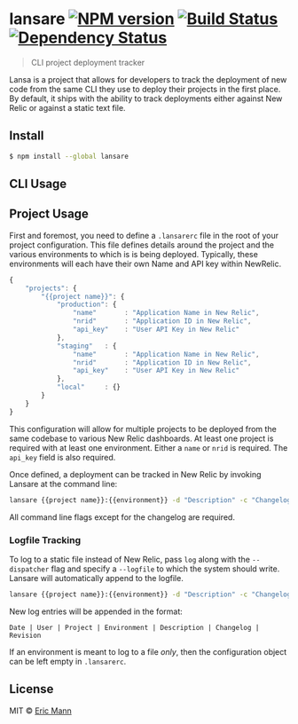 # lansare [![NPM version][npm-image]][npm-url] [![Build Status][travis-image]][travis-url] [![Dependency Status][daviddm-image]][daviddm-url]
> CLI project deployment tracker

Lansa is a project that allows for developers to track the deployment of new code from the same CLI they use to deploy their projects in the first place. By default, it ships with the ability to track deployments either against New Relic or against a static text file.

## Install

```sh
$ npm install --global lansare
```

## CLI Usage

## Project Usage

First and foremost, you need to define a `.lansarerc` file in the root of your project configuration. This file defines details around the project and the various environments to which is is being deployed. Typically, these environments will each have their own Name and API key within NewRelic.

```js
{
	"projects": {
	    "{{project name}}": {
	        "production": {
	            "name"       : "Application Name in New Relic",
				"nrid"       : "Application ID in New Relic",
				"api_key"    : "User API Key in New Relic"
	        },
	        "staging"   : {
	            "name"       : "Application Name in New Relic",
				"nrid"       : "Application ID in New Relic",
				"api_key"    : "User API Key in New Relic"		        
	        },
	        "local"     : {}
	    }
	}
}
```

This configuration will allow for multiple projects to be deployed from the same codebase to various New Relic dashboards. At least one project is required with at least one environment. Either a `name` or `nrid` is required. The `api_key` field is also required.

Once defined, a deployment can be tracked in New Relic by invoking Lansare at the command line:

```sh
lansare {{project name}}:{{environment}} -d "Description" -c "Changelog" -r "Revision" -u "User"
```

All command line flags except for the changelog are required.

### Logfile Tracking

To log to a static file instead of New Relic, pass `log` along with the `--dispatcher` flag and specify a `--logfile` to which the system should write. Lansare will automatically append to the logfile.

```sh
lansare {{project name}}:{{environment}} -d "Description" -c "Changelog" -r "Revision" -u "User" --dispatcher log --logfile log.txt
```

New log entries will be appended in the format:

```
Date | User | Project | Environment | Description | Changelog | Revision
```

If an environment is meant to log to a file _only_, then the configuration object can be left empty in `.lansarerc`.

## License

MIT © [Eric Mann](https://eamann.com)


[npm-image]: https://badge.fury.io/js/lansare.svg
[npm-url]: https://npmjs.org/package/lansare
[travis-image]: https://travis-ci.org/ericmann/lansare.svg?branch=master
[travis-url]: https://travis-ci.org/ericmann/lansare
[daviddm-image]: https://david-dm.org/ericmann/lansaresvg?theme=shields.io
[daviddm-url]: https://david-dm.org/ericmann/lansare
